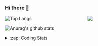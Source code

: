 ### Hi there 👋

<!--
**tao8687/tao8687** is a ✨ _special_ ✨ repository because its `README.md` (this file) appears on your GitHub profile.

Here are some ideas to get you started:

- 🔭 I’m currently working on ...
- 🌱 I’m currently learning ...
- 👯 I’m looking to collaborate on ...
- 🤔 I’m looking for help with ...
- 💬 Ask me about ...
- 📫 How to reach me: ...
- 😄 Pronouns: ...
- ⚡ Fun fact: ...
-->

<img align='right' src="https://media.giphy.com/media/M9gbBd9nbDrOTu1Mqx/giphy.gif" width="240">

  
![Top Langs](https://github-readme-stats.vercel.app/api/top-langs/?username=tao8687&layout=compact&title_color=23238E&text_color=A67D3D)

![Anurag's github stats](https://github-readme-stats.vercel.app/api?username=tao8687&show_icons=true&&text_color=A67D3D&title_color=23238E&show_icons=false&count_private=true&hide=stars)

<details>
  <summary>:zap: Coding Stats</summary>
  <br>
    
<!--START_SECTION:waka-->
![Code Time](http://img.shields.io/badge/Code%20Time-1%2C854%20hrs%206%20mins-blue)

![Profile Views](http://img.shields.io/badge/Profile%20Views-0-blue)

**🐱 My GitHub Data** 

> 📦 1.5 MB Used in GitHub's Storage 
 > 
> 🏆 37 Contributions in the Year 2025
 > 
> 🚫 Not Opted to Hire
 > 
> 📜 62 Public Repositories 
 > 
> 🔑 24 Private Repositories 
 > 
**I'm an Early 🐤** 

```text
🌞 Morning                1640 commits        ██████████████████████░░░   88.51 % 
🌆 Daytime                90 commits          █░░░░░░░░░░░░░░░░░░░░░░░░   04.86 % 
🌃 Evening                119 commits         ██░░░░░░░░░░░░░░░░░░░░░░░   06.42 % 
🌙 Night                  4 commits           ░░░░░░░░░░░░░░░░░░░░░░░░░   00.22 % 
```
📅 **I'm Most Productive on Wednesday** 

```text
Monday                   266 commits         ████░░░░░░░░░░░░░░░░░░░░░   14.36 % 
Tuesday                  252 commits         ███░░░░░░░░░░░░░░░░░░░░░░   13.60 % 
Wednesday                323 commits         ████░░░░░░░░░░░░░░░░░░░░░   17.43 % 
Thursday                 247 commits         ███░░░░░░░░░░░░░░░░░░░░░░   13.33 % 
Friday                   262 commits         ████░░░░░░░░░░░░░░░░░░░░░   14.14 % 
Saturday                 256 commits         ███░░░░░░░░░░░░░░░░░░░░░░   13.82 % 
Sunday                   247 commits         ███░░░░░░░░░░░░░░░░░░░░░░   13.33 % 
```


📊 **This Week I Spent My Time On** 

```text
🕑︎ Time Zone: Asia/Shanghai

💬 Programming Languages: 
C++                      2 hrs 45 mins       ██████████████████░░░░░░░   72.86 % 
C                        37 mins             ████░░░░░░░░░░░░░░░░░░░░░   16.66 % 
Lua                      9 mins              █░░░░░░░░░░░░░░░░░░░░░░░░   04.34 % 
Markdown                 6 mins              █░░░░░░░░░░░░░░░░░░░░░░░░   02.68 % 
XML                      3 mins              ░░░░░░░░░░░░░░░░░░░░░░░░░   01.65 % 

🔥 Editors: 
VS Code                  3 hrs 47 mins       █████████████████████████   100.00 % 

🐱‍💻 Projects: 
src                      3 hrs 17 mins       ██████████████████████░░░   86.67 % 
common_tutorials         17 mins             ██░░░░░░░░░░░░░░░░░░░░░░░   07.69 % 
workspace                8 mins              █░░░░░░░░░░░░░░░░░░░░░░░░   03.79 % 
2DLandMarkSLAMSimEnv     4 mins              ░░░░░░░░░░░░░░░░░░░░░░░░░   01.86 % 

💻 Operating System: 
Linux                    3 hrs 47 mins       █████████████████████████   100.00 % 
```

**I Mostly Code in C++** 

```text
C++                      11 repos            ████████░░░░░░░░░░░░░░░░░   32.35 % 
Python                   9 repos             ███████░░░░░░░░░░░░░░░░░░   26.47 % 
JavaScript               2 repos             █░░░░░░░░░░░░░░░░░░░░░░░░   05.88 % 
Batchfile                1 repo              █░░░░░░░░░░░░░░░░░░░░░░░░   02.94 % 
HTML                     1 repo              █░░░░░░░░░░░░░░░░░░░░░░░░   02.94 % 
```



**Timeline**

![Lines of Code chart](https://raw.githubusercontent.com/tao8687/tao8687/master/assets/bar_graph.png)


 Last Updated on 06/02/2025 01:39:44 UTC
<!--END_SECTION:waka-->
</details>
